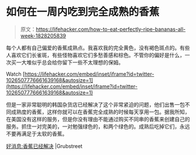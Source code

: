 # 如何在一周内吃到完全成熟的香蕉

> 原文：<https://lifehacker.com/how-to-eat-perfectly-ripe-bananas-all-week-1828205839>

每个人都有自己偏爱的香蕉成熟点。我喜欢我的完全黄色，没有褐色斑点的。有些人喜欢它们长雀斑，有些怪物喜欢它们多愁善感和棕色。不管你的偏好是什么，一次买一大堆似乎总会给你留下一些不太理想的保姆。

Watch [https://lifehacker.com/embed/inset/iframe?id=twitter-1026507776661639168&autosize=1](https://lifehacker.com/embed/inset/iframe?id=twitter-1026507776661639168&autosize=1) 

但是一家非常聪明的韩国杂货店已经解决了这个非常紧迫的问题，他们出售一包不同成熟度的香蕉，这样你就可以在香蕉完全成熟的时候每天享用一包。据我所知，在美国没有这样的服务，但是你没有理由不能通过购买不同串的香蕉来创建自己的服务。抓住一对完美的，一对勉强绿色的，和两个绿色的。成熟后吃掉它们，永远不要再满足于太软的香蕉。

[好消息:香蕉已经解决](http://www.grubstreet.com/article/good-news-bananas-have-been-solved.html) |Grubstreet